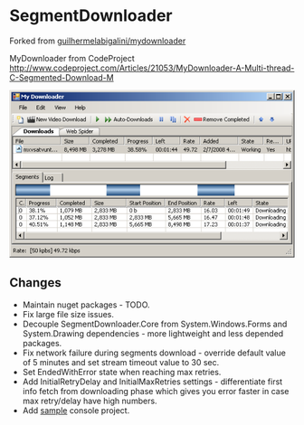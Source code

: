 # SegmentDownloader

Forked from [guilhermelabigalini/mydownloader](https://github.com/guilhermelabigalini/mydownloader)

MyDownloader from CodeProject http://www.codeproject.com/Articles/21053/MyDownloader-A-Multi-thread-C-Segmented-Download-M

![MyDwnloader1](src/docs/MyDwnloader1.png)

## Changes
- Maintain nuget packages - TODO.
- Fix large file size issues.
- Decouple SegmentDownloader.Core from System.Windows.Forms and System.Drawing dependencies - more lightweight and less depended packages.
- Fix network failure during segments download - override default value of 5 minutes and set stream timeout value to 30 sec.
- Set EndedWithError state when reaching max retries.
- Add InitialRetryDelay and InitialMaxRetries settings - differentiate first info fetch from downloading phase which gives you error faster in case max retry/delay have high numbers.
- Add [sample](https://github.com/golavr/SegmentDownloader/tree/dev/master/SegmentDownloader.Sample) console project.
